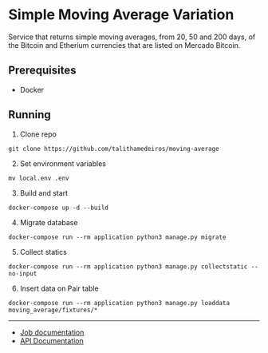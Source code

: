 # Simple Moving Average Variation

Service that returns simple moving averages, from 20, 50 and 200 days, of the Bitcoin and Etherium currencies that are listed on Mercado Bitcoin.

## Prerequisites

* Docker

## Running

1. Clone repo

`git clone https://github.com/talithamedeiros/moving-average`

2. Set environment variables

`mv local.env .env`

3. Build and start

`docker-compose up -d --build`

4. Migrate database

`docker-compose run --rm application python3 manage.py migrate`

5. Collect statics

`docker-compose run --rm application python3 manage.py collectstatic --no-input`

6. Insert data on Pair table

`docker-compose run --rm application python3 manage.py loaddata moving_average/fixtures/*`

___

* [Job documentation](https://github.com/talithamedeiros/moving-average/blob/master/job_doc.md)
* [API Documentation](https://github.com/talithamedeiros/moving-average/blob/master/api_doc.md)

